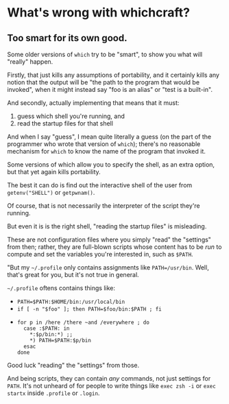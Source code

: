 # What's wrong with whichcraft?

## Too smart for its own good.

Some older versions of `which` try to be "smart", to show you what will "really" happen.

Firstly, that just kills any assumptions of portability, and it certainly kills any notion that the output will be "the path to the program that would be invoked", when it might instead say "foo is an alias" or "test is a built-in".

And secondly, actually implementing that means that it must:
1. guess which shell you're running, and
2. read the startup files for that shell

And when I say "guess", I mean quite literally a guess (on the part of the programmer who wrote that version of `which`);
there's no reasonable mechanism for `which` to know the name of the program that invoked it.

Some versions of which allow you to specify the shell, as an extra option, but that yet again kills portability.

The best it can do is find out the interactive shell of the user from `getenv("SHELL")` or `getpwnam()`.

Of course, that is not necessarily the interpreter of the script they're running.

But even it is is the right shell, "reading the startup files" is misleading.

These are not configuration files where you simply "read" the "settings" from then;
rather, they are full-blown scripts whose content has to be _run_ to compute and set the variables you're interested in, such as `$PATH`.

"But my `~/.profile` only contains assignments like `PATH=/usr/bin`. Well, that's great for you, but it's not true in general.

`~/.profile` oftens contains things like:
* `PATH=$PATH:$HOME/bin:/usr/local/bin`
* `if [ -n "$foo" ]; then PATH=$foo/bin:$PATH ; fi`
* ```
  for p in /here /there ~and /everywhere ; do
    case :$PATH: in
      *:$p/bin:*) ;;
      *) PATH=$PATH:$p/bin
    esac
  done
  ```
Good luck "reading" the "settings" from those.

And being scripts, they can contain _any_ commands, not just settings for `PATH`.
It's not unheard of for people to write things like `exec zsh -i` or `exec startx` inside `.profile` or `.login`.

